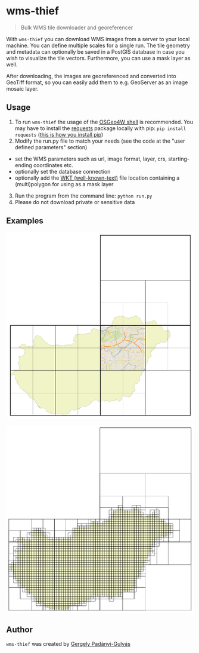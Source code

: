 # wms-thief
> Bulk WMS tile downloader and georeferencer

With ```wms-thief``` you can download WMS images from a server to your local machine. You can define multiple scales for a single run. The tile geometry and metadata can optionally be saved in a PostGIS database in case you wish to visualize the tile vectors. Furthermore, you can use a mask layer as well.

After downloading, the images are georeferenced and converted into GeoTiff format, so you can easily add them to e.g. GeoServer as an image mosaic layer.

## Usage

1. To run ```wms-thief``` the usage of the [OSGeo4W shell](https://trac.osgeo.org/osgeo4w/) is recommended. You may have to install the [requests](http://docs.python-requests.org/en/master/) package locally with pip: ```pip install requests``` ([this is how you install pip](https://trac.osgeo.org/osgeo4w/wiki/ExternalPythonPackages))
2. Modify the run.py file to match your needs (see the code at the "user defined parameters" section)
  * set the WMS parameters such as url, image format, layer, crs, starting-ending coordinates etc.
  * optionally set the database connection
  * optionally add the [WKT (well-known-text)](https://en.wikipedia.org/wiki/Well-known_text) file location containing a (multi)polygon for using as a mask layer
3. Run the program from the command line: ```python run.py```
5. Please do not download private or sensitive data

## Examples

<p align="center"><img src="data/images/example1.png" width="600"></p>
<p align="center"><img src="data/images/example2.png" width="600"></p>

## Author
```wms-thief``` was created by [Gergely Padányi-Gulyás](http://www.gpadanyig.com)